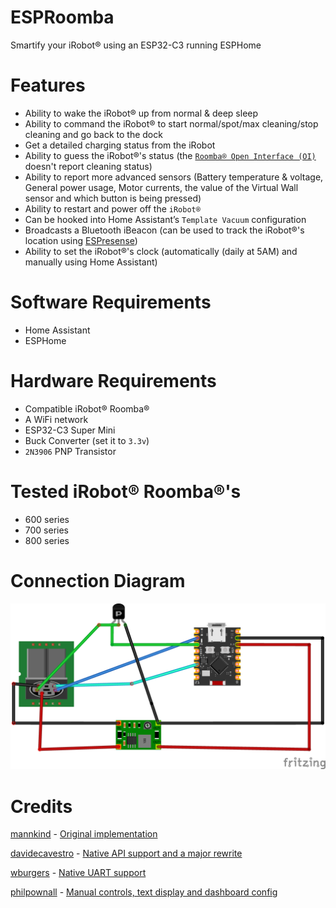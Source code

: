 # ESPRoomba
Smartify your iRobot® using an ESP32-C3 running ESPHome

# Features
- Ability to wake the iRobot® up from normal & deep sleep
- Ability to command the iRobot® to start normal/spot/max cleaning/stop cleaning and go back to the dock
- Get a detailed charging status from the iRobot
- Ability to guess the iRobot®'s status (the [`Roomba® Open Interface (OI)`](./iRobot%20Roomba%20600%20Open%20Interface%20Spec.pdf) doesn't report cleaning status)
- Ability to report more advanced sensors (Battery temperature & voltage, General power usage, Motor currents, the value of the Virtual Wall sensor and which button is being pressed)
- Ability to restart and power off the `iRobot®`
- Can be hooked into Home Assistant’s `Template Vacuum` configuration
- Broadcasts a Bluetooth iBeacon (can be used to track the iRobot®'s location using [ESPresense](https://espresense.com))
- Ability to set the iRobot®'s clock (automatically (daily at 5AM) and manually using Home Assistant)

# Software Requirements
- Home Assistant
- ESPHome

# Hardware Requirements
- Compatible iRobot® Roomba®
- A WiFi network
- ESP32-C3 Super Mini
- Buck Converter (set it to `3.3v`)
- `2N3906` PNP Transistor

# Tested iRobot® Roomba®'s
- 600 series
- 700 series
- 800 series

# Connection Diagram
![Connection Diagram](./connection-diagram.png)

# Credits
[mannkind](https://github.com/mannkind) - [Original implementation](https://github.com/mannkind/ESPHomeRoombaComponent)

[davidecavestro](https://github.com/davidecavestro) - [Native API support and a major rewrite](https://github.com/davidecavestro/ESPHomeRoombaComponent)

[wburgers](https://github.com/wburgers) - [Native UART support](https://github.com/wburgers/ESPHomeRoombaComponent)

[philpownall](https://github.com/philpownall) - [Manual controls, text display and dashboard config](https://github.com/philpownall/ESPHomeRoomba)